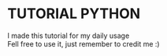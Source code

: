# TUTORIAL PYTHON

I made this tutorial for my daily usage </br>
Fell free to use it, just remember to credit me :) </br>


